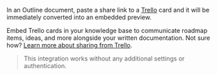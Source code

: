In an Outline document, paste a share link to a [Trello](https://trello.com) card and it will be immediately converted into an embedded preview.

Embed Trello cards in your knowledge base to communicate roadmap items, ideas, and more alongside your written documentation. Not sure how? [Learn more about sharing from Trello](https://help.trello.com/article/824-sharing-links-to-cards-and-boards). 

> This integration works without any additional settings or authentication.

